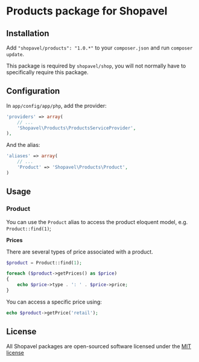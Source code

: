 Products package for Shopavel
=============================

Installation
------------

Add `"shopavel/products": "1.0.*"` to your `composer.json` and run `composer update`.

This package is required by `shopavel/shop`, you will not normally have to specifically require this package.


Configuration
-------------

In `app/config/app/php`, add the provider:

```php
'providers' => array(
    // ...
    'Shopavel\Products\ProductsServiceProvider',
),
```

And the alias:

```php
'aliases' => array(
    // ...
    'Product' => 'Shopavel\Products\Product',
)
```


Usage
-----

### Product

You can use the `Product` alias to access the product eloquent model, e.g. `Product::find(1)`;

**Prices**

There are several types of price associated with a product.

```php
$product = Product::find(1);

foreach ($product->getPrices() as $price)
{
    echo $price->type . ': ' . $price->price;
}
```

You can access a specific price using:

```php
echo $product->getPrice('retail');
```

License
-------

All Shopavel packages are open-sourced software licensed under the [MIT license](http://opensource.org/licenses/MIT)